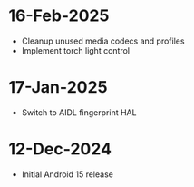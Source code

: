 # 16-Feb-2025
- Cleanup unused media codecs and profiles
- Implement torch light control

# 17-Jan-2025
- Switch to AIDL fingerprint HAL

# 12-Dec-2024
- Initial Android 15 release
